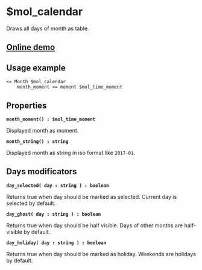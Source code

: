# $mol_calendar

Draws all days of month as table.

## [Online demo](https://mol.js.org/app/demo/-/#demo=mol_calendar)

## Usage example
```
<= Month $mol_calendar
	month_moment <= moment $mol_time_moment
```

## Properties

**`month_moment() : $mol_time_moment`**

Displayed month as moment.

**`month_string() : string`**

Displayed month as string in iso format like `2017-01`.

## Days modificators

**`day_selected( day : string ) : boolean`**

Returns true when day should be marked as selected. Current day is selected by default.

**`day_ghost( day : string ) : boolean`**

Returns true when day should be half visible. Days of other months are half-visible by default.

**`day_holiday( day : string ) : boolean`**

Returns true when day should be marked as holiday. Weekends are holidays by default.
